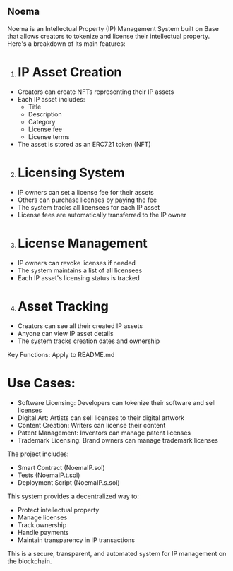 ## Noema

Noema is an Intellectual Property (IP) Management System built on Base that allows creators to tokenize and license their intellectual property. Here's a breakdown of its main features:

1. # IP Asset Creation
- Creators can create NFTs representing their IP assets
- Each IP asset includes:
    - Title
    - Description
    - Category
    - License fee
    - License terms
- The asset is stored as an ERC721 token (NFT)
  
2. # Licensing System
- IP owners can set a license fee for their assets
- Others can purchase licenses by paying the fee
- The system tracks all licensees for each IP asset
- License fees are automatically transferred to the IP owner

3. # License Management
- IP owners can revoke licenses if needed
- The system maintains a list of all licensees
- Each IP asset's licensing status is tracked

4. # Asset Tracking
- Creators can see all their created IP assets
- Anyone can view IP asset details
- The system tracks creation dates and ownership

Key Functions:
Apply to README.md



# Use Cases:
- Software Licensing: Developers can tokenize their software and sell licenses
- Digital Art: Artists can sell licenses to their digital artwork
- Content Creation: Writers can license their content
- Patent Management: Inventors can manage patent licenses
- Trademark Licensing: Brand owners can manage trademark licenses
  
The project includes:
- Smart Contract (NoemaIP.sol)
- Tests (NoemaIP.t.sol)
- Deployment Script (NoemaIP.s.sol)
  
This system provides a decentralized way to:
- Protect intellectual property
- Manage licenses
- Track ownership
- Handle payments
- Maintain transparency in IP transactions

This is a secure, transparent, and automated system for IP management on the blockchain.